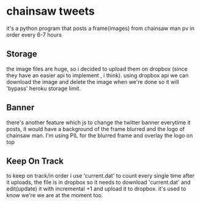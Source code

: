 # chainsaw tweets
it's a python program that posts a frame(images) from 
chainsaw man pv in order every 6-7 hours

## Storage

the image files are huge, so i decided to upload them on dropbox (since they have an easier api to implement , i think).
using dropbox api we can download the image and delete the image when we're done
so it will 'bypass' heroku storage limit.
 
## Banner
there's another feature which js to change the twitter banner
everytime it posts, it would have a background of the frame blurred
and the logo of chainsaw man. I'm using PIL for the blurred frame and overlay the logo 
on top

## Keep On Track

to keep on track/in order i use 'current.dat' to count every single time
after it uploads, the file is in dropbox so it needs to download 'current.dat' 
and edit(update) it with incremental +1 and upload it to dropbox.
it's used to know we're we are at the moment too.
